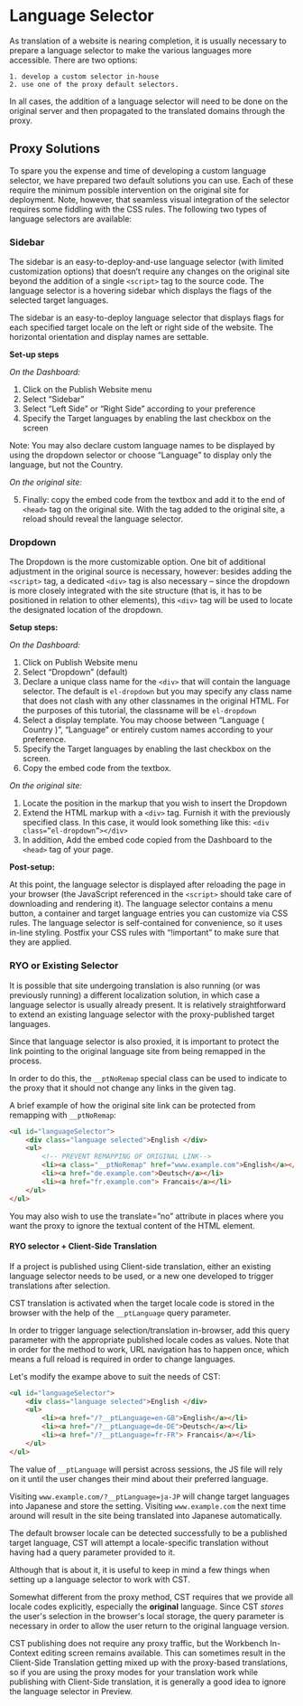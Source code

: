 # Language Selector

As translation of a website is nearing completion, it is usually necessary to prepare a language selector to make the various languages more accessible. There are two options:

    1. develop a custom selector in-house
    2. use one of the proxy default selectors.

In all cases, the addition of a language selector will need to be done on the original server and then propagated to the translated domains through the proxy.

## Proxy Solutions

To spare you the expense and time of developing a custom language selector, we have prepared two default solutions you can use. Each of these require the minimum possible intervention on the original site for deployment. Note, however, that seamless visual integration of the selector requires some fiddling with the CSS rules. The following two types of language selectors are available:

### Sidebar

The sidebar is an easy-to-deploy-and-use language selector (with limited customization options) that doesn’t require any changes on the original site beyond the addition of a single `<script>` tag to the source code. The language selector is a hovering sidebar which displays the flags of the selected target languages.

The sidebar is an easy-to-deploy language selector that displays flags for each specified target locale on the left or right side of the website. The horizontal orientation and display names are settable.

**Set-up steps**

*On the Dashboard:*

1. Click on the Publish Website menu
2. Select “Sidebar”
3. Select “Left Side” or “Right Side” according to your preference
4. Specify the Target languages by enabling the last checkbox on the screen

Note: You may also declare custom language names to be displayed by using the dropdown selector or choose “Language” to display only the language, but not the Country.

*On the original site:*

5. Finally: copy the embed code from the textbox and add it to the end of `<head>` tag on the original site.
With the tag added to the original site, a reload should reveal the language selector.

### Dropdown

The Dropdown is the more customizable option. One bit of additional adjustment in the original source is necessary, however: besides adding the `<script>` tag, a dedicated `<div>` tag is also necessary – since the dropdown is more closely integrated with the site structure (that is, it has to be positioned in relation to other elements), this `<div>` tag will be used to locate the designated location of the dropdown.

**Setup steps:**

*On the Dashboard:*

1. Click on Publish Website menu
2. Select “Dropdown” (default)
3. Declare a unique class name for the `<div>` that will contain the language selector. The default is `el-dropdown` but you may specify any class name that does not clash with any other classnames in the original HTML. For the purposes of this tutorial, the classname will be `el-dropdown`
4. Select a display template. You may choose between “Language ( Country )”, “Language” or entirely custom names according to your preference.
5. Specify the Target languages by enabling the last checkbox on the screen.
6. Copy the embed code from the textbox.

*On the original site:*

1. Locate the position in the markup that you wish to insert the Dropdown
2. Extend the HTML markup with a `<div>` tag. Furnish it with the previously specified class. In this case, it would look something like this:
`<div class=”el-dropdown”></div>`
3. In addition, Add the embed code copied from the Dashboard to the `<head>` tag of your page.

**Post-setup:**

At this point, the language selector is displayed after reloading the page in your browser (the JavaScript referenced in the `<script>` should take care of downloading and rendering it).
The language selector contains a menu button, a container and target language entries you can customize via CSS rules. The language selector is self-contained for convenience, so it uses in-line styling. Postfix your CSS rules with “!important” to make sure that they are applied.

### RYO or Existing Selector

It is possible that site undergoing translation is also running (or was previously running) a different localization solution, in which case a language selector is usually already present. It is relatively straightforward to extend an existing language selector with the proxy-published target languages. 

Since that language selector is also proxied, it is important to protect the link pointing to the original language site from being remapped in the process. 

In order to do this, the `__ptNoRemap` special class can be used to indicate to the proxy that it should not change any links in the given tag.

A brief example of how the original site link can be protected from remapping with `__ptNoRemap`:


``` html
<ul id="languageSelector">
    <div class="language selected">English </div>
    <ul>
        <!-- PREVENT REMAPPING OF ORIGINAL LINK-->
        <li><a class="__ptNoRemap" href="www.example.com">English</a></li>
        <li><a href="de.example.com">Deutsch</a></li>
        <li><a href="fr.example.com"> Francais</a></li>
    </ul>
</ul>
```


You may also wish to use the translate=”no” attribute in places where you want the proxy to ignore the textual content of the HTML element.

#### RYO selector + Client-Side Translation

If a project is published using Client-side translation, either an existing language selector needs to be used, or a new one developed to trigger translations after selection. 

CST translation is activated when the target locale code is stored in the browser with the help of the `__ptLanguage` query parameter. 

In order to trigger language selection/translation in-browser, add this query parameter with the appropriate published locale codes as values. Note that in order for the method to work, URL navigation has to happen once, which means a full reload is required in order to change languages.

Let's modify the exampe above to suit the needs of CST:


``` html
<ul id="languageSelector">
    <div class="language selected">English </div>
    <ul>
        <li><a href="/?__ptLanguage=en-GB">English</a></li>
        <li><a href="/?__ptLanguage=de-DE">Deutsch</a></li>
        <li><a href="/?__ptLanguage=fr-FR"> Francais</a></li>
    </ul>
</ul>
```

The value of `__ptLanguage` will persist across sessions, the JS file will rely on it until the user changes their mind about their preferred language.

Visiting `www.example.com/?__ptLanguage=ja-JP` will change target languages into Japanese and store the setting. Visiting `www.example.com` the next time around will result in the site being translated into Japanese automatically. 

The default browser locale can be detected successfully to be a published target language, CST will attempt a locale-specific translation without having had a query parameter provided to it.

Although that is about it, it is useful to keep in mind a few things when setting up a language selector to work with CST. 

Somewhat different from the proxy method, CST requires that we provide all locale codes explicitly, especially the **original** language. Since CST *stores* the user's selection in the browser's local storage, the query parameter is necessary in order to allow the user return to the original language version. 

CST publishing does not require any proxy traffic, but the Workbench In-Context editing screen remains available. This can sometimes result in the Client-Side Translation getting mixed up with the proxy-based translations, so if you are using the proxy modes for your translation work while publishing with Client-Side translation, it is generally a good idea to ignore the language selector in Preview.








